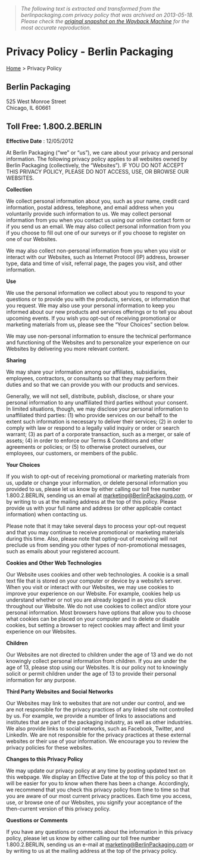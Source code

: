 > *The following text is extracted and transformed from the berlinpackaging.com privacy policy that was archived on 2013-05-18. Please check the [original snapshot on the Wayback Machine](https://web.archive.org/web/20130518025157id_/http%3A//www.berlinpackaging.com/en/privacypolicy) for the most accurate reproduction.*

# Privacy Policy - Berlin Packaging

[Home](https://web.archive.org/) > Privacy Policy 

##  Berlin Packaging  
525 West Monroe Street  
Chicago, IL 60661

##  Toll Free: 1.800.2.BERLIN

**Effective Date** : 12/05/2012

At Berlin Packaging (“we” or “us”), we care about your privacy and personal information. The following privacy policy applies to all websites owned by Berlin Packaging (collectively, the “Websites”). IF YOU DO NOT ACCEPT THIS PRIVACY POLICY, PLEASE DO NOT ACCESS, USE, OR BROWSE OUR WEBSITES.

**Collection**

We collect personal information about you, such as your name, credit card information, postal address, telephone, and email address when you voluntarily provide such information to us. We may collect personal information from you when you contact us using our online contact form or if you send us an email. We may also collect personal information from you if you choose to fill out one of our surveys or if you choose to register on one of our Websites.

We may also collect non-personal information from you when you visit or interact with our Websites, such as Internet Protocol (IP) address, browser type, data and time of visit, referral page, the pages you visit, and other information.

**Use**

We use the personal information we collect about you to respond to your questions or to provide you with the products, services, or information that you request. We may also use your personal information to keep you informed about our new products and services offerings or to tell you about upcoming events. If you wish you opt-out of receiving promotional or marketing materials from us, please see the “Your Choices” section below.

We may use non-personal information to ensure the technical performance and functioning of the Websites and to personalize your experience on our Websites by delivering you more relevant content.

**Sharing**

We may share your information among our affiliates, subsidiaries, employees, contractors, or consultants so that they may perform their duties and so that we can provide you with our products and services.

Generally, we will not sell, distribute, publish, disclose, or share your personal information to any unaffiliated third parties without your consent. In limited situations, though, we may disclose your personal information to unaffiliated third parties: (1) who provide services on our behalf to the extent such information is necessary to deliver their services; (2) in order to comply with law or respond to a legally valid inquiry or order or search warrant; (3) as part of a corporate transaction, such as a merger, or sale of assets; (4) in order to enforce our Terms & Conditions and other agreements or policies; or (5) to otherwise protect ourselves, our employees, our customers, or members of the public.

**Your Choices**

If you wish to opt-out of receiving promotional or marketing materials from us, update or change your information, or delete personal information you provided to us, please let us know by either calling our toll free number 1.800.2.BERLIN, sending us an email at marketing@BerlinPackaging.com, or by writing to us at the mailing address at the top of this policy. Please provide us with your full name and address (or other applicable contact information) when contacting us.

Please note that it may take several days to process your opt-out request and that you may continue to receive promotional or marketing materials during this time. Also, please note that opting-out of receiving will not preclude us from sending you other types of non-promotional messages, such as emails about your registered account.

**Cookies and Other Web Technologies**

Our Website uses cookies and other web technologies. A cookie is a small text file that is stored on your computer or device by a website’s server. When you visit or interact with our Websites, we may use cookies to improve your experience on our Website. For example, cookies help us understand whether or not you are already logged in as you click throughout our Website. We do not use cookies to collect and/or store your personal information. Most browsers have options that allow you to choose what cookies can be placed on your computer and to delete or disable cookies, but setting a browser to reject cookies may affect and limit your experience on our Websites.

**Children**

Our Websites are not directed to children under the age of 13 and we do not knowingly collect personal information from children. If you are under the age of 13, please stop using our Websites. It is our policy not to knowingly solicit or permit children under the age of 13 to provide their personal information for any purpose.

**Third Party Websites and Social Networks**

Our Websites may link to websites that are not under our control, and we are not responsible for the privacy practices of any linked site not controlled by us. For example, we provide a number of links to associations and institutes that are part of the packaging industry, as well as other industries. We also provide links to social networks, such as Facebook, Twitter, and LinkedIn. We are not responsible for the privacy practices at these external websites or their use of your information. We encourage you to review the privacy policies for these websites.

**Changes to this Privacy Policy**

We may update our privacy policy at any time by posting updated text on this webpage. We display an Effective Date at the top of this policy so that it will be easier for you to know when there has been a change. Accordingly, we recommend that you check this privacy policy from time to time so that you are aware of our most current privacy practices. Each time you access, use, or browse one of our Websites, you signify your acceptance of the then-current version of this privacy policy.

**Questions or Comments**

If you have any questions or comments about the information in this privacy policy, please let us know by either calling our toll free number 1.800.2.BERLIN, sending us an e-mail at marketing@BerlinPackaging.com or by writing to us at the mailing address at the top of the privacy policy.
